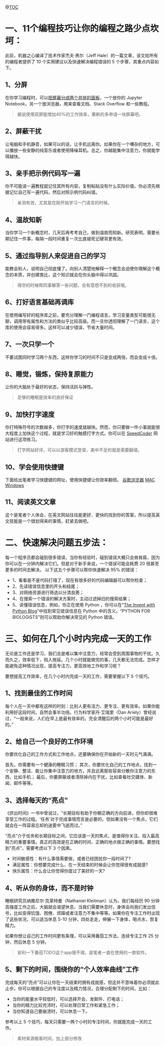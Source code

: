 @[TOC](程序员高效学习高效工作)
# 一、11个编程技巧让你的编程之路少点坎坷：
此前，机器之心编译了技术作家杰夫·黑尔（Jeff Hale）的一篇文章，该文给所有的编程者提供了 10 个实用建议以及快速解决编程错误的 5 个步骤，其重点内容如下。
## 1、分屏
在你学习编程时，可以[把屏幕分成两个并排的面板](https://www.excelcampus.com/tips/split-screen-view-windows-mac/)，一个放你的 Jupyter Notebook，另一个放浏览器，用来查看文档、Stack Overflow 和一些教程。

> 据说使用双屏能增加40%的工作效率，果断的多申请一块屏幕吧。

## 2、屏蔽干扰
让电脑和手机静音，如果可以的话，让手机远离你。如果你在一个嘈杂的地方，可以播放一些安静的纯音乐或者使用降噪耳机。总之，你越能集中注意力，你就能学得越快。
## 3、亲手把示例代码写一遍
你不可能读一遍教程就记住其所有内容，复制粘贴没有什么实际价值。你必须先根据记忆自己写一遍代码，然后对照示例代码纠错。

> 亲测有效，尤其是在刚开始学习一门语言的时候。

## 4、温故知新
当你学习一个新概念时，几天后再考考自己，做到温故而知新。研究表明，需要长期记住一件事，每隔一段时间重复一次比直接死记硬背更有效。
## 5、通过指导别人来促进自己的学习
能教会别人，说明自己彻底懂了。向别人清楚地解释一个概念会迫使你理解这个概念的本质，并创建类比，这个知识就会在你头脑中得以巩固。

>得空的时候帮同事解答一些问题，会有意想不到的收获哦。
## 6、打好语言基础再调库
在使用编写好的程序库之前，要充分理解一门编程语言。学习变量类型可能很无聊，调用带有属性和方法的类似乎比较高级。而一旦你透彻理解了一门语言，这个库的使用会容易得多。这样可以减少错误，节省大量时间。
## 7、一次只学一个
不要试图同时学习两个东西，这样你学习的时间不只是变成两倍，而会变成十倍。
## 8、睡觉，锻炼，保持复原能力
让你的大脑处于最好的状态，保持活跃与弹性。
> 足够的睡眠是效率的良好保证
## 9、加快打字速度
你打特殊符号的次数越多，你打字的速度就越快。然而，你只要做一件小事就能很大程度上加快这个过程，就是学习好的触摸打字方式。你可以在 [SpeedCoder](http://www.speedcoder.net/lessons/py/1/) 网站进行这项练习。
> 打字网站好评，可以以游客模式登录，美中不足的就是需要翻墙。

## 10、学会使用快捷键
下面给出笔者学习快捷键的网址，使用快捷键让你效率翻倍。
[谷歌浏览器](https://www.jianshu.com/p/0dd4e38aec22)
[MAC](https://support.apple.com/zh-cn/HT201236)
[Windows](https://www.jianshu.com/p/cbcd5c49b7e1)
## 11、阅读英文文章
这个是笔者个人体会，在英文网站往往能更好、更快的找到你的答案，所以提高英文技能是一个很划得来的事情，赶紧去做吧。

# 二、快速解决问题五步法：
每一个程序员都会碰到很多错误，当你有经验时，碰到错误大概只会耸耸肩，因为你可以在一分钟内解决它们。但是对于新手来说，一个错误可能会耗费 20 倍甚至更多的时间去解决。
以下这五个步骤可以帮你快速解决 95% 的错误：
- 1、看看是不是代码打错了，现在有很多好的代码编辑器可以帮你检查；
- 2、先读错误信息里的开头和结尾；
- 3、对网络资源进行筛选以分清良莠；
- 4、在搜索一个错误的解决方案时，主动过滤掉旧的搜索结果；
- 5、读懂错误信息，例如，你正在使用 Python ，你可以在“[The Invent with Python Blog](https://inventwithpython.com/blog/2012/07/09/16-common-python-runtime-errors-beginners-find/)”中找到常见错误信息在 Python 中的含义，“PYTHON FOR BIOLOGISTS”则可以帮助你解决常见的 Python 错误。

# 三、如何在几个小时内完成一天的工作
无论是工作还是学习，我们总是难以集中注意力，经常会受到周围事物的干扰。久而久之，效率低下，陷入拖延。几个小时就能做完的事，几天都无法完成。怎样才能避免这种情况出现，提高专注力，更高效地工作和学习呢？

要想提高工作效率，在几个小时内完成一天的工作，需要掌握以下 5 个技巧。
## 1、找到最佳的工作时间
每个人在一天中都有这样的时刻：比别人更有活力、更专注、更有效率。如果你能利用好这段时间，自然会事半功倍。行为科学家丹·艾瑞里（Dan Ariely）曾经说过，“一般来说，人们在早上是最有效率的。完全清醒后的两个小时可能是最好的。”
## 2、给自己一个良好的工作环境
你要优化自己的工作方式和工作地点，还要确保你在开始新的一天时元气满满。

首先，你需要有一个健康的睡眠习惯；
其次，你要优化自己的工作地点，找到一个安静、整洁、能让你集中注意力的地方，并且远离那些容易分散你注意力的东西，比如手机；
最后，你要屏蔽或者清除掉内在干扰，比如查看社交媒体、新闻、邮件等等。
## 3、选择每天的“亮点”
《挤出时间》一书中曾说过，“长期目标有助于你朝正确的方向前进，但你却很难享受工作的过程。‘任务’对于完成事情而言是必要的，但如果没有一个焦点，它们就会在一阵容易忘却的迷雾中飞逝而过。”

“亮点”介于任务和长期目标之间，它应该是一天的焦点，是值得你关注、投入最高精力的重要事情。真正的高效是在正确的时间、正确的地点做正确的事情。要想找到“亮点”，需要考虑以下 3 个因素。
- 时间敏感性：有什么事情需要做，或者已经困扰你一段时间了?
- 满足属性：你想要完成什么，在一天结束的时候会让你觉得很有成就感?
- 快乐属性：什么会让你觉得你度过了美好的一天?
## 4、听从你的身体，而不是时钟
睡眠研究员纳撒尼尔·克莱特曼（Nathaniel Kleitman）认为，我们每经历 90 分钟高强度工作之后，大脑就会渴望休息。当我们需要休息时，身体会向我们发出信号，比如变得饥饿、困倦、烦躁或者注意力不集中等等。如果你在专注工作时出现了这些状况，可以适当休息 5-10 分钟，四处走走，伸展一下身体，喝点水，恢复精力。

如果你想让自己的工作时间更有条理，可以采用番茄工作法，连续专注工作 25 分钟，然后休息 5 分钟。
> 安利一下番茄TODO这个app很不错，是笔者一直在使用的一款软件。
## 5、剩下的时间，围绕你的“个人效率曲线”工作
完成每天的“亮点”可以让你在一天结束时拥有成就感，但这并不意味着你必须就此止步。你可以根据自己的专注度以及精力情况，合理分配剩下的时间，比如：
- 当你的能量水平较低时，可以选择开会、发邮件、打电话；
- 当你的精力比较充沛时，可以处理日常工作和紧急工作；
- 当你知道自己要崩溃时，可以休息一下。

参考以上 5 个技巧，每天只需要一两个小时的专注时间，你就能完成一天的工作。

>素材来源极客时间，加上部分修改
